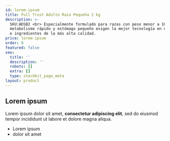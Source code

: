 ```yaml
---
id: lorem-ipsum
title: Full Trust Adulto Raza Pequeña 2 kg
description: >-
  SKU:ADSB2 <br> Especialmente formulado para razas con peso menor a 10 kg, cuyo
  metabolismo rápido y estómago pequeño exigen la mejor tecnología en nutrición
  e ingredientes de la más alta calidad.
price: lorem-ipsum
order: 0
featured: false
seo:
  title: ''
  description: ''
  robots: []
  extra: []
  type: stackbit_page_meta
layout: product
---
```

## Lorem ipsum

Lorem ipsum dolor sit amet, **consectetur adipiscing elit**, sed do eiusmod tempor incididunt ut labore et dolore magna aliqua.

- Lorem ipsum
- dolor sit amet
